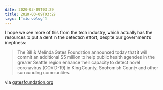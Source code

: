 ```yaml
---
date: 2020-03-09T03:29
title: 2020-03-09T03:29
tags: ["microblog"]
---
```


I hope we see more of this from the tech industry, which actually has the resources to put a dent in the detection effort, despite our government’s ineptness:

> The Bill & Melinda Gates Foundation announced today that it will commit an additional \$5 million to help public health agencies in the greater Seattle region enhance their capacity to detect novel coronavirus (COVID-19) in King County, Snohomish County and other surrounding communities.

via [gatesfoundation.org](https://www.gatesfoundation.org/Media-Center/Press-Releases/2020/03/Gates-Foundation-Commits-5-Million-to-Help-Public-Health-Agencies-in-Greater-Seattle-Region)
